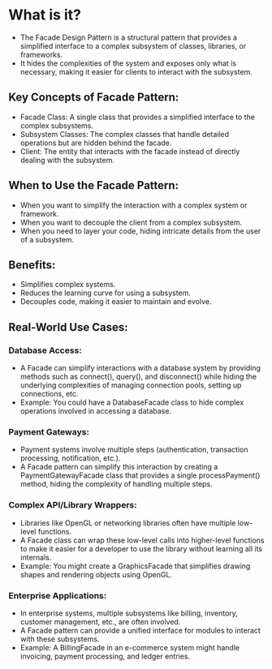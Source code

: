 # What is it?
- The Facade Design Pattern is a structural pattern that provides a simplified interface to a complex subsystem of classes, libraries, or frameworks. 
- It hides the complexities of the system and exposes only what is necessary, making it easier for clients to interact with the subsystem.

## Key Concepts of Facade Pattern:
- Facade Class: A single class that provides a simplified interface to the complex subsystems.
- Subsystem Classes: The complex classes that handle detailed operations but are hidden behind the facade.
- Client: The entity that interacts with the facade instead of directly dealing with the subsystem.

## When to Use the Facade Pattern:
- When you want to simplify the interaction with a complex system or framework.
- When you want to decouple the client from a complex subsystem.
- When you need to layer your code, hiding intricate details from the user of a subsystem.
## Benefits:
- Simplifies complex systems.
- Reduces the learning curve for using a subsystem.
- Decouples code, making it easier to maintain and evolve.
## Real-World Use Cases:
### Database Access: 
  - A Facade can simplify interactions with a database system by providing methods such as connect(), query(), and disconnect() while hiding the underlying complexities of managing connection pools, setting up connections, etc.
  - Example: You could have a DatabaseFacade class to hide complex operations involved in accessing a database.
  
### Payment Gateways: 
- Payment systems involve multiple steps (authentication, transaction processing, notification, etc.). 
- A Facade pattern can simplify this interaction by creating a PaymentGatewayFacade class that provides a single processPayment() method, hiding the complexity of handling multiple steps.

### Complex API/Library Wrappers: 
- Libraries like OpenGL or networking libraries often have multiple low-level functions. 
- A Facade class can wrap these low-level calls into higher-level functions to make it easier for a developer to use the library without learning all its internals.
- Example: You might create a GraphicsFacade that simplifies drawing shapes and rendering objects using OpenGL.
### Enterprise Applications: 
- In enterprise systems, multiple subsystems like billing, inventory, customer management, etc., are often involved. 
- A Facade pattern can provide a unified interface for modules to interact with these subsystems. 
- Example: A BillingFacade in an e-commerce system might handle invoicing, payment processing, and ledger entries.
